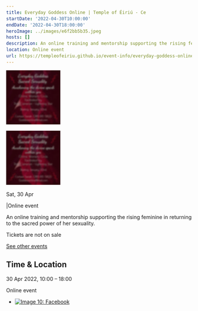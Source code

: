 ```yaml
---
title: Everyday Goddess Online | Temple of Éiriú - Ce
startDate: '2022-04-30T10:00:00'
endDate: '2022-04-30T18:00:00'
heroImage: ../images/e6f2bb5b35.jpeg
hosts: []
description: An online training and mentorship supporting the rising feminine in returning to the sacred power of her sexuality.
location: Online event
url: https://templeofeiriu.github.io/event-info/everyday-goddess-online-2022-04-30-10-00
---
```

![Image 8: Everyday Goddess Online](../images/e6f2bb5b35.jpeg)

![Image 9: Everyday Goddess Online](../images/e6f2bb5b35.jpeg)

Sat, 30 Apr

|Online event


An online training and mentorship supporting the rising feminine in returning to the sacred power of her sexuality.

Tickets are not on sale

[See other events](https://templeofeiriu.github.io/)

Time & Location
---------------

30 Apr 2022, 10:00 – 18:00

Online event


*   [![Image 10: Facebook](https://templeofeiriu.github.io/event-info/everyday-goddess-online-2022-04-30-10-00)](https://www.facebook.com/templeofeiriu)


